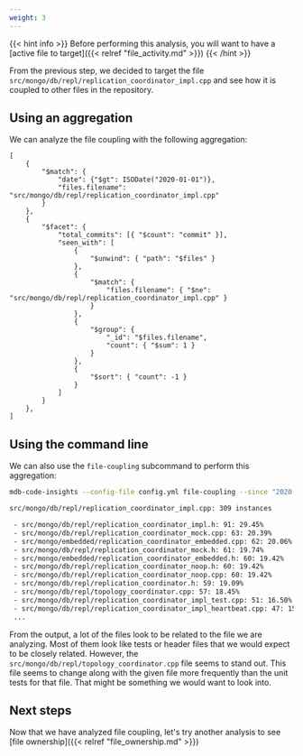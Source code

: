 ```yaml
---
weight: 3
---
```

{{< hint info >}}
Before performing this analysis, you will want to have a [active file to target]({{< relref "file_activity.md" >}})
{{< /hint >}}

From the previous step, we decided to target the file `src/mongo/db/repl/replication_coordinator_impl.cpp`
and see how it is coupled to other files in the repository.

## Using an aggregation

We can analyze the file coupling with the following aggregation:

```
[
    { 
        "$match": { 
            "date": {"$gt": ISODate("2020-01-01")}, 
            "files.filename": "src/mongo/db/repl/replication_coordinator_impl.cpp" 
        } 
    },
    { 
        "$facet": { 
            "total_commits": [{ "$count": "commit" }], 
            "seen_with": [
                { 
                    "$unwind": { "path": "$files" } 
                }, 
                { 
                    "$match": { 
                        "files.filename": { "$ne": "src/mongo/db/repl/replication_coordinator_impl.cpp" } 
                    } 
                }, 
                { 
                    "$group": {
                        "_id": "$files.filename", 
                        "count": { "$sum": 1 } 
                    } 
                }, 
                { 
                    "$sort": { "count": -1 } 
                }
            ] 
        } 
    },
]
```

## Using the command line

We can also use the `file-coupling` subcommand to perform this aggregation:

```bash
mdb-code-insights --config-file config.yml file-coupling --since "2020-01-01" --filename src/mongo/db/repl/replication_coordinator_impl.cpp
```

```bash
src/mongo/db/repl/replication_coordinator_impl.cpp: 309 instances

 - src/mongo/db/repl/replication_coordinator_impl.h: 91: 29.45%
 - src/mongo/db/repl/replication_coordinator_mock.cpp: 63: 20.39%
 - src/mongo/embedded/replication_coordinator_embedded.cpp: 62: 20.06%
 - src/mongo/db/repl/replication_coordinator_mock.h: 61: 19.74%
 - src/mongo/embedded/replication_coordinator_embedded.h: 60: 19.42%
 - src/mongo/db/repl/replication_coordinator_noop.h: 60: 19.42%
 - src/mongo/db/repl/replication_coordinator_noop.cpp: 60: 19.42%
 - src/mongo/db/repl/replication_coordinator.h: 59: 19.09%
 - src/mongo/db/repl/topology_coordinator.cpp: 57: 18.45%
 - src/mongo/db/repl/replication_coordinator_impl_test.cpp: 51: 16.50%
 - src/mongo/db/repl/replication_coordinator_impl_heartbeat.cpp: 47: 15.21%
 ...
```

From the output, a lot of the files look to be related to the file we are analyzing. Most of them
look like tests or header files that we would expect to be closely related. However, the
`src/mongo/db/repl/topology_coordinator.cpp` file seems to stand out. This file seems to change
along with the given file more frequently than the unit tests for that file. That might be something
we would want to look into.

## Next steps

Now that we have analyzed file coupling, let's try another analysis to see
[file ownership]({{< relref "file_ownership.md" >}})
